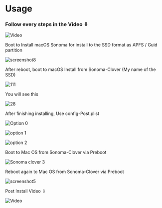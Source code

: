 # Usage

###  Follow every steps in the Video ⇩

![Video](https://github.com/chris1111/Clover-OCLP-Duet-Legacy/assets/6248794/c037d4fa-1636-4d06-80d6-45c2bc80ff4a)

Boot to Install macOS Sonoma for install to the SSD format as  APFS / Guid partition

![screenshot8](https://github.com/chris1111/Clover-OCLP-Duet-Legacy/assets/6248794/6547d125-f772-4758-b893-35a0638d55a7)

After reboot, boot to macOS Install from Sonoma-Clover (My name of the SSD)

![111](https://github.com/chris1111/Clover-OCLP-Duet-Legacy/assets/6248794/8532c4b0-5b5c-4c6b-bb95-d9108adbcec3)

You will see this 

![28](https://github.com/chris1111/Clover-OCLP-Duet-Legacy/assets/6248794/7f191587-a216-4084-a2f0-f099a336cc23)

After finishing installing, Use config-Post.plist 

![Option 0](https://github.com/chris1111/Clover-OCLP-Duet-Legacy/assets/6248794/90d8559c-3107-496f-bff9-3b49b65231aa)

![option 1](https://github.com/chris1111/Clover-OCLP-Duet-Legacy/assets/6248794/586324aa-a2cf-4b1d-9819-ced87c9a5c06)

![option 2](https://github.com/chris1111/Clover-OCLP-Duet-Legacy/assets/6248794/c8328e76-5ba3-4757-9db3-1165253e0f5b)

Boot to Mac OS from Sonoma-Clover via Preboot

![Sonoma clover 3](https://github.com/chris1111/Clover-OCLP-Duet-Legacy/assets/6248794/191bdcbf-9bc3-4b24-93a1-39388f917179)

Reboot again to Mac OS from Sonoma-Clover via Preboot

![screenshot5](https://github.com/chris1111/Clover-OCLP-Duet-Legacy/assets/6248794/2dc71e1e-626c-4baa-886b-f949b264aa4d)

Post Install Video ⇩

![Video](https://github.com/chris1111/Clover-OCLP-Duet-Legacy/assets/6248794/55d38a2f-1f49-4fe3-a650-76cc0114e3e1)






 
